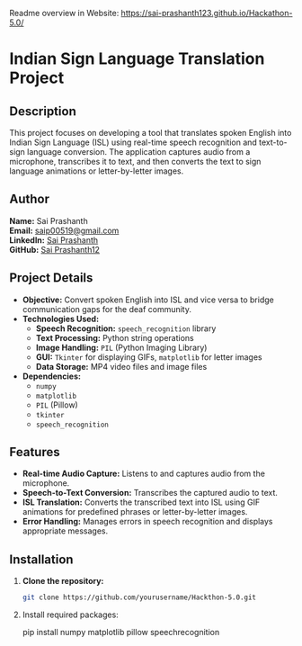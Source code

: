 Readme overview in Website: https://sai-prashanth123.github.io/Hackathon-5.0/

# Indian Sign Language Translation Project 

## Description
This project focuses on developing a tool that translates spoken English into Indian Sign Language (ISL) using real-time speech recognition and text-to-sign language conversion. The application captures audio from a microphone, transcribes it to text, and then converts the text to sign language animations or letter-by-letter images.

## Author
**Name:** Sai Prashanth  
**Email:** saip00519@gmail.com  
**LinkedIn:** [Sai Prashanth](https://www.linkedin.com/in/sai-prashanth-18a916284)  
**GitHub:** [Sai Prashanth12](https://github.com/Sai-Prashanth12)

## Project Details

- **Objective:** Convert spoken English into ISL and vice versa to bridge communication gaps for the deaf community.
- **Technologies Used:**
  - **Speech Recognition:** `speech_recognition` library
  - **Text Processing:** Python string operations
  - **Image Handling:** `PIL` (Python Imaging Library)
  - **GUI:** `Tkinter` for displaying GIFs, `matplotlib` for letter images
  - **Data Storage:** MP4 video files and image files
- **Dependencies:**
  - `numpy`
  - `matplotlib`
  - `PIL` (Pillow)
  - `tkinter`
  - `speech_recognition`

## Features

- **Real-time Audio Capture:** Listens to and captures audio from the microphone.
- **Speech-to-Text Conversion:** Transcribes the captured audio to text.
- **ISL Translation:** Converts the transcribed text into ISL using GIF animations for predefined phrases or letter-by-letter images.
- **Error Handling:** Manages errors in speech recognition and displays appropriate messages.

## Installation

1. **Clone the repository:**
   ```bash
   git clone https://github.com/yourusername/Hackthon-5.0.git

2. Install required packages:
   
   pip install numpy matplotlib pillow speechrecognition

